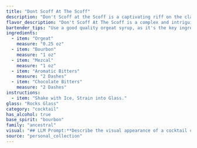 ```yaml
---
title: "Dont Scoff At The Scoff"
description: "Don't Scoff at the Scoff is a captivating riff on the classic Old Fashioned, drawing inspiration from its rich history of bourbon, bitters, and sweetening agents.  The addition of mezcal and orgeat brings a modern twist,  creating a layered and complex cocktail that celebrates both tradition and innovation. "
flavor_description: "Don't Scoff At The Scoff is a complex and intriguing cocktail. The orgeat syrup provides a sweet, almondy base, while the bourbon adds warmth and spice. The mezcal lends a smoky, earthy note, balanced by the subtle bitterness of aromatic and chocolate bitters. The result is a captivating blend of sweet, smoky, spicy, and bitter flavors, creating a truly unique and memorable cocktail experience. "
bartender_tips: "Use a good quality orgeat syrup, as it's the key ingredient. Measure the orgeat carefully for the right balance. A dash of each bitters adds complexity, but don't overdo it. Shake hard with ice to chill and dilute. Strain into a chilled coupe for a crisp, elegant presentation. "
ingredients:
  - item: "Orgeat"
    measure: "0.25 oz"
  - item: "Bourbon"
    measure: "1 oz"
  - item: "Mezcal"
    measure: "1 oz"
  - item: "Aromatic Bitters"
    measure: "2 Dashes"
  - item: "Chocolate Bitters"
    measure: "2 Dashes"
instructions:
  - item: "Shake with Ice, Strain into Glass."
glass: "Rocks Glass"
category: "cocktail"
has_alcohol: true
base_spirit: "bourbon"
family: "ancestral"
visual: "## LLM Prompt:**Describe the visual appearance of a cocktail called Don't Scoff At The Scoff, made with the following ingredients:*** **Orgeat Syrup:**  A sweet, almond-flavored syrup with a light, viscous texture.* **Bourbon Whiskey:** A clear amber liquid with a slightly oily sheen.* **Mezcal:** A smoky, amber-colored spirit with a noticeable oily layer on top.* **Aromatic Bitters:** A dark, slightly viscous liquid with a strong herbal aroma.* **Chocolate Bitters:** A dark, viscous liquid with a rich chocolate aroma.**Focus on the following aspects:*** **Color:** Describe the overall color of the cocktail. Is it light or dark, clear or cloudy?* **Texture:** Is the cocktail smooth, oily, or layered? * **Garnish:** Suggest a garnish that would complement the flavors and enhance the visual appeal. * **Overall impression:** Describe the overall impression the cocktail gives, focusing on its visual appeal. Is it elegant, rustic, vibrant, or mysterious? **Example Response:**The 'Don't Scoff At The Scoff' presents a captivatingly layered appearance. The base is a deep amber hue, tinged with the subtle smokiness of the mezcal. A thin layer of oily sheen from the mezcal rests atop the drink, reflecting the light in an alluring dance. The orgeat syrup adds a touch of creaminess to the texture, creating a visual contrast to the sharp lines of the ice cubes. A sprig of fresh mint, gently placed on the rim of the glass, adds a touch of verdant green, harmonizing with the smoky notes of the cocktail and hinting at its complex flavor profile. "
source: "personal_collection"
---
```


